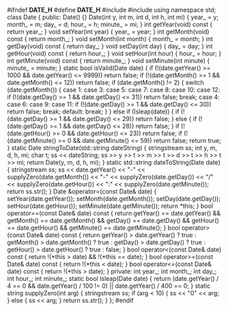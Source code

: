 #ifndef __DATE_H__
#define __DATE_H__
#include <string>
#include <sstream>
using namespace std;
class Date {
    public:
        Date() {}
        Date(int y, int m, int d, int h, int mi) {
            year_ = y;
            month_ = m;
            day_ = d;
            hour_ = h;
            minute_ = mi;
        }
        int getYear(void) const {
            return year_;
        }
        void setYear(int year) {
            year_ = year;
        }
        int getMonth(void) const {
            return month_;
        }
        void setMonth(int month) {
            month_ = month;
        }
        int getDay(void) const {
            return day_;
        }
        void setDay(int day) {
            day_ = day;
        }
        int getHour(void) const {
            return hour_;
        }
        void setHour(int hour) {
            hour_ = hour;
        }
        int getMinute(void) const {
            return minute_;
        }
        void setMinute(int minute) {
            minute_ = minute;
        }
        static bool isValid(Date date) {
            if (!(date.getYear() >= 1000 && date.getYear() <= 9999))
                return false;
            if (!(date.getMonth() >= 1 && date.getMonth() <= 12))
                return false;
            if (date.getMonth() != 2) {
                switch (date.getMonth()) {
                    case 1:
                    case 3:
                    case 5:
                    case 7:
                    case 8:
                    case 10:
                    case 12:
                        if (!(date.getDay() >= 1 && date.getDay() <= 31))
                            return false;
                        break;
                    case 4:
                    case 6:
                    case 9:
                    case 11:
                        if (!(date.getDay() >= 1 && date.getDay() <= 30))
                            return false;
                        break;
                    default:
                        break;
                }
            }
            else if (Isleap(date)) {
                if (!(date.getDay() >= 1 && date.getDay() <= 29))
                    return false;
            }
            else {
                if (!(date.getDay() >= 1 && date.getDay() <= 28))
                    return false;
            }
            if (!(date.getHour() >= 0 && date.getHour() <= 23))
                return false;
            if (!(date.getMinute() >= 0 && date.getMinute() <= 59))
                return false;
            return true;
        }
        static Date stringToDate(std::string dateString) {
            stringstream ss;
            int y, m, d, h, mi;
            char t;
            ss << dateString;
            ss >> y >> t >> m >> t
               >> d >> t >> h >> t >> mi;
            return Date(y, m, d, h, mi);
        }
        static std::string dateToString(Date date) {
            stringstream ss;
            ss << date.getYear() << "-"
               << supplyZero(date.getMonth()) << "-"
               << supplyZero(date.getDay()) << "/"
               << supplyZero(date.getHour()) << ":"
               << supplyZero(date.getMinute());
            return ss.str();
        }
        Date &operator=(const Date& date) {
            setYear(date.getYear());
            setMonth(date.getMonth());
            setDay(date.getDay());
            setHour(date.getHour());
            setMinute(date.getMinute());
            return *this;
        }
        bool operator==(const Date& date) const {
            return getYear() == date.getYear() &&
                   getMonth() == date.getMonth() &&
                   getDay() == date.getDay() &&
                   getHour() == date.getHour() &&
                   getMinute() == date.getMinute();
        }
        bool operator>(const Date& date) const {
            return getYear() > date.getYear() ? true :
                   getMonth() > date.getMonth() ? true :
                   getDay() > date.getDay() ? true :
                   getHour() > date.getHour() ? true : false;
        }
        bool operator<(const Date& date) const {
            return !(*this > date) && !(*this == date);
        }
        bool operator>=(const Date& date) const {
            return !(*this < date);
        }
        bool operator<=(const Date& date) const {
            return !(*this > date);
        }
    private:
        int year_;
        int month_;
        int day_;
        int hour_;
        int minute_;
        static bool Isleap(Date date) {
            return (date.getYear() / 4 == 0 && date.getYear() / 100 != 0)
                   || date.getYear() / 400 == 0;
        }
        static string supplyZero(int arg) {
            stringstream ss;
            if (arg < 10) {
                ss << "0" << arg;
            }
            else {
                ss << arg;
            }
            return ss.str();
        }
};
#endif
